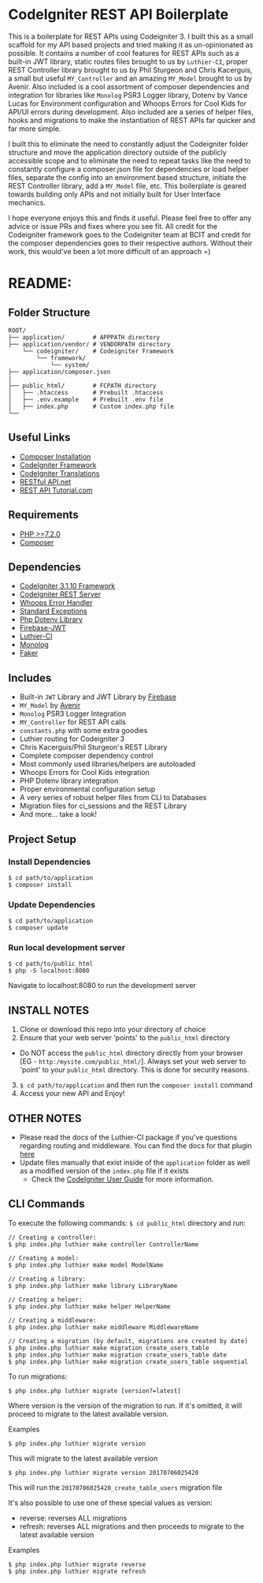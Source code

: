  # CodeIgniter REST API Boilerplate
This is a boilerplate for REST APIs using Codeigniter 3. I built this as a 
small scaffold for my API based projects and tried making it as 
un-opinionated as possible. It contains a number of cool features for REST 
APIs such as a built-in JWT library, static routes files brought to us by 
`Luthier-CI`, proper REST Controller library brought to us by Phil Sturgeon
 and Chris Kacerguis, a small but useful `MY_Controller` and an amazing 
 `MY_Model` brought to us by Avenir. Also included is a cool assortment of
  composer dependencies and integration for libraries like `Monolog` PSR3 
  Logger library, Dotenv by Vance Lucas for Environment configuration and 
  Whoops Errors for Cool Kids for API/UI errors during development. Also 
  included are a series of helper files, hooks and migrations to make the 
  instantiation of REST APIs far quicker and far more simple.

I built this to eliminate the need to constantly adjust the Codeigniter 
folder structure and move the application directory outside of the publicly
 accessible scope and to eliminate the need to repeat tasks like the need 
 to constantly configure a composer.json file for dependencies or load 
 helper files, separate the config into an environment based structure, 
 initiate the REST Controller library, add a `MY_Model` file, etc. This 
 boilerplate is geared towards building only APIs and not initially built 
 for User Interface mechanics.

I hope everyone enjoys this and finds it useful. Please feel free to offer
 any advice or issue PRs and fixes where you see fit. All credit for the 
 Codeigniter framework goes to the Codeigniter team at BCIT and credit for
  the composer dependencies goes to their respective authors. Without their
   work, this would've been a lot more difficult of an approach =)

# README:

## Folder Structure

```
ROOT/
├── application/        # APPPATH directory
├── application/vendor/ # VENDORPATH directory
    └── codeigniter/    # Codeigniter Framework
        └── framework/
            └── system/
├── application/composer.json
|
├── public_html/        # FCPATH directory
│   ├── .htaccess       # Prebuilt .htaccess
│   ├── .env.example    # Prebuilt .env file
│   ├── index.php       # Custom index.php file
└── 
```

## Useful Links

* [Composer Installation](https://getcomposer.org/doc/00-intro.md#installation-linux-unix-osx)
* [CodeIgniter Framework](https://github.com/bcit-ci/CodeIgniter)
* [CodeIgniter Translations](https://github.com/bcit-ci/codeigniter3-translations)
* [RESTful API.net](https://restfulapi.net/)
* [REST API Tutorial.com](https://www.restapitutorial.com/)

## Requirements
 - [PHP >=7.2.0](http://www.php.net/manual/en/)
 - [Composer](http://getcomposer.org)
 
## Dependencies
 - [CodeIgniter 3.1.10 Framework](https://codeigniter.com)
 - [CodeIgniter REST Server](https://github.com/chriskacerguis/codeigniter-restserver)
 - [Whoops Error Handler](https://github.com/filp/whoops)
 - [Standard Exceptions](https://github.com/crazycodr/standard-exceptions)
 - [Php Dotenv Library](https://github.com/vlucas/phpdotenv)
 - [Firebase-JWT](https://github.com/firebase/php-jwt)
 - [Luthier-CI](https://github.com/ingeniasoftware/luthier-ci)
 - [Monolog](https://github.com/Seldaek/monolog)
 - [Faker](https://github.com/fzaninotto/Faker)

## Includes
 - Built-in `JWT` Library and JWT Library by  [Firebase](https://github.com/firebase/php-jwt)
 - `MY_Model` by [Avenir](https://github.com/avenirer/CodeIgniter-MY_Model)
 - `Monolog` PSR3 Logger Integration
 - `MY_Controller` for REST API calls
 - `constants.php` with some extra goodies
 - Luthier routing for Codeigniter 3
 - Chris Kacerguis/Phil Sturgeon's REST Library
 - Complete composer dependency control
 - Most commonly used libraries/helpers are autoloaded
 - Whoops Errors for Cool Kids integration
 - PHP Dotenv library integration
 - Proper environmental configuration setup
 - A very series of robust helper files from CLI to Databases
 - Migration files for ci_sessions and the REST Library
 - And more... take a look!
 
## Project Setup
### Install Dependencies
```
$ cd path/to/application
$ composer install
```

### Update Dependencies
```
$ cd path/to/application
$ composer update
```

### Run local development server
```
$ cd path/to/public_html
$ php -S localhost:8080
```
Navigate to localhost:8080 to run the development server

## INSTALL NOTES
1. Clone or download this repo into your directory of choice
2. Ensure that your web server 'points' to the `public_html` directory
 - Do NOT access the `public_html` directory directly from your browser [EG - `http:/mysite.com/public_html/`]. Always set your web server to 'point' to your `public_html` directory. This is done for security reasons.
3. `$ cd path/to/application` and then run the `composer install` command
4. Access your new API and Enjoy!

## OTHER NOTES
- Please read the docs of the Luthier-CI package if you've questions regarding routing and middleware. You can find the docs for that plugin [here](https://github.com/ingeniasoftware/luthier-ci)
- Update files manually that exist inside of the `application` folder as well as a modified version of the `index.php` 
 file if it exists
  - Check the [CodeIgniter User Guide](http://www.codeigniter.com/user_guide/installation/upgrading.html) for more information.

## CLI Commands
To execute the following commands: `$ cd public_html` directory and run:

````
// Creating a controller:
$ php index.php luthier make controller ControllerName

// Creating a model:
$ php index.php luthier make model ModelName

// Creating a library:
$ php index.php luthier make library LibraryName

// Creating a helper:
$ php index.php luthier make helper HelperName

// Creating a middleware:
$ php index.php luthier make middleware MiddlewareName

// Creating a migration (by default, migrations are created by date)
$ php index.php luthier make migration create_users_table
$ php index.php luthier make migration create_users_table date
$ php index.php luthier make migration create_users_table sequential
````

To run migrations:
````
$ php index.php luthier migrate [version?=latest]
```` 
Where version is the version of the migration to run. If it's omitted, it will proceed to migrate to the latest available version.

Examples
````
$ php index.php luthier migrate version
````
This will migrate to the latest available version

````
$ php index.php luthier migrate version 20170706025420
````
This will run the  `20170706025420_create_table_users` migration file

It's also possible to use one of these special values as version:

 - reverse: reverses ALL migrations
 - refresh: reverses ALL migrations and then proceeds to migrate to the latest available version

Examples
````
$ php index.php luthier migrate reverse
$ php index.php luthier migrate refresh
````
